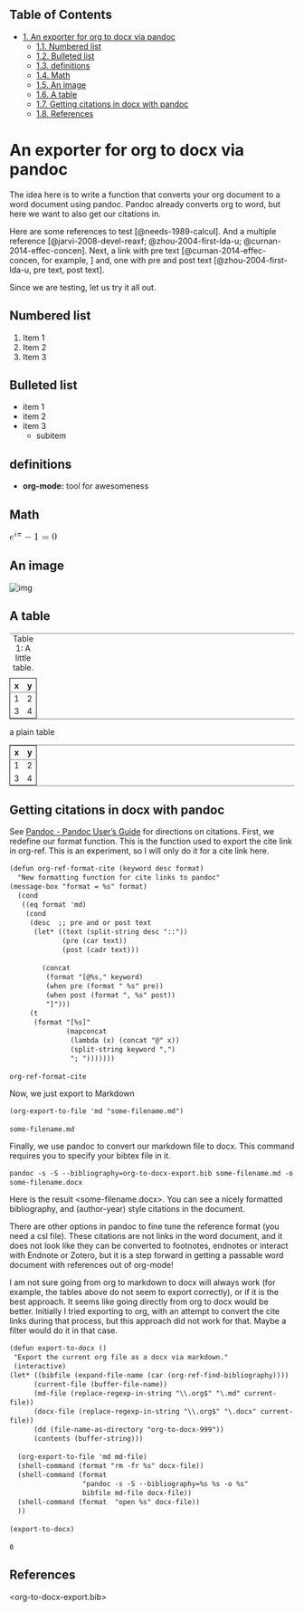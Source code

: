 <div id="table-of-contents">
<h2>Table of Contents</h2>
<div id="text-table-of-contents">
<ul>
<li><a href="#sec-1">1. An exporter for org to docx via pandoc</a>
<ul>
<li><a href="#sec-1-1">1.1. Numbered list</a></li>
<li><a href="#sec-1-2">1.2. Bulleted list</a></li>
<li><a href="#sec-1-3">1.3. definitions</a></li>
<li><a href="#sec-1-4">1.4. Math</a></li>
<li><a href="#sec-1-5">1.5. An image</a></li>
<li><a href="#sec-1-6">1.6. A table</a></li>
<li><a href="#sec-1-7">1.7. Getting citations in docx with pandoc</a></li>
<li><a href="#sec-1-8">1.8. References</a></li>
</ul>
</li>
</ul>
</div>
</div>

# An exporter for org to docx via pandoc<a id="sec-1" name="sec-1"></a>


The idea here is to write a function that converts your org document to a word document using pandoc. Pandoc already converts org to word, but here we want to also get our citations in.

Here are some references to test [@needs-1989-calcul]. And a multiple reference [@jarvi-2008-devel-reaxf; @zhou-2004-first-lda-u; @curnan-2014-effec-concen]. Next, a link with pre text [@curnan-2014-effec-concen, for example, ] and, one with pre and post text [@zhou-2004-first-lda-u, pre text, post text].

Since we are testing, let us try it all out.

## Numbered list<a id="sec-1-1" name="sec-1-1"></a>

1.  Item 1
2.  Item 2
3.  Item 3

## Bulleted list<a id="sec-1-2" name="sec-1-2"></a>

-   item 1
-   item 2
-   item 3
    -   subitem

## definitions<a id="sec-1-3" name="sec-1-3"></a>

-   **org-mode:** tool for awesomeness

## Math<a id="sec-1-4" name="sec-1-4"></a>

<img src="ltxpng/org-to-docx-export_71dd900d7f17a20875918a89a10eb146fccdd464.png" alt="\(e^{i\pi} - 1 = 0\)" />

## An image<a id="sec-1-5" name="sec-1-5"></a>

![img](/Users/jkitchin/Desktop/emacs.png "A little icon.")

## A table<a id="sec-1-6" name="sec-1-6"></a>

<table id="my-table" border="2" cellspacing="0" cellpadding="6" rules="groups" frame="hsides">
<caption class="t-above"><span class="table-number">Table 1:</span> A little table.</caption>

<colgroup>
<col  class="right" />

<col  class="right" />
</colgroup>
<thead>
<tr>
<th scope="col" class="right">x</th>
<th scope="col" class="right">y</th>
</tr>
</thead>

<tbody>
<tr>
<td class="right">1</td>
<td class="right">2</td>
</tr>


<tr>
<td class="right">3</td>
<td class="right">4</td>
</tr>
</tbody>
</table>

a plain table

<table border="2" cellspacing="0" cellpadding="6" rules="groups" frame="hsides">


<colgroup>
<col  class="right" />

<col  class="right" />
</colgroup>
<thead>
<tr>
<th scope="col" class="right">x</th>
<th scope="col" class="right">y</th>
</tr>
</thead>

<tbody>
<tr>
<td class="right">1</td>
<td class="right">2</td>
</tr>


<tr>
<td class="right">3</td>
<td class="right">4</td>
</tr>
</tbody>
</table>

## Getting citations in docx with pandoc<a id="sec-1-7" name="sec-1-7"></a>

See [Pandoc - Pandoc User’s Guide](http://johnmacfarlane.net/pandoc/README.html) for directions on citations. First, we redefine our format function. This is the function used  to export the cite link in org-ref. This is an experiment, so I will only do it for a cite link here.

    (defun org-ref-format-cite (keyword desc format)
      "New formatting function for cite links to pandoc"
    (message-box "format = %s" format)
      (cond
       ((eq format 'md)
        (cond
         (desc  ;; pre and or post text
          (let* ((text (split-string desc "::"))
                 (pre (car text))
                 (post (cadr text)))

            (concat
             (format "[@%s," keyword)
             (when pre (format " %s" pre))
             (when post (format ", %s" post))
             "]")))
         (t
          (format "[%s]"
                  (mapconcat
                   (lambda (x) (concat "@" x))
                   (split-string keyword ",")
                   "; ")))))))

    org-ref-format-cite

Now, we just export to Markdown

    (org-export-to-file 'md "some-filename.md")

    some-filename.md

Finally, we use pandoc to convert our markdown file to docx. This command requires you to specify your bibtex file in it.

    pandoc -s -S --bibliography=org-to-docx-export.bib some-filename.md -o some-filename.docx

Here is the result <some-filename.docx>. You can see a nicely formatted bibliography, and (author-year) style citations in the document.

There are other options in pandoc to fine tune the reference format (you need a csl file). These citations are not links in the word document, and it does not look like they can be converted to footnotes, endnotes or interact with Endnote or Zotero, but it is a step forward in getting a passable word document with references out of org-mode!

I am not sure going from org to markdown to docx will always work (for example, the tables above do not seem to export correctly), or if it is the best approach. It seems like going directly from org to docx would be better. Initially I tried exporting to org, with an attempt to convert the cite links during that process, but this approach did not work for that. Maybe a filter would do it in that case.

    (defun export-to-docx ()
     "Export the current org file as a docx via markdown."
     (interactive)
    (let* ((bibfile (expand-file-name (car (org-ref-find-bibliography))))
          (current-file (buffer-file-name))
          (md-file (replace-regexp-in-string "\\.org$" "\.md" current-file))
          (docx-file (replace-regexp-in-string "\\.org$" "\.docx" current-file))
          (dd (file-name-as-directory "org-to-docx-999"))
          (contents (buffer-string)))

      (org-export-to-file 'md md-file)
      (shell-command (format "rm -fr %s" docx-file))
      (shell-command (format
                      "pandoc -s -S --bibliography=%s %s -o %s"
                      bibfile md-file docx-file))
      (shell-command (format  "open %s" docx-file))
      ))

    (export-to-docx)

    0

## References<a id="sec-1-8" name="sec-1-8"></a>

<org-to-docx-export.bib>
